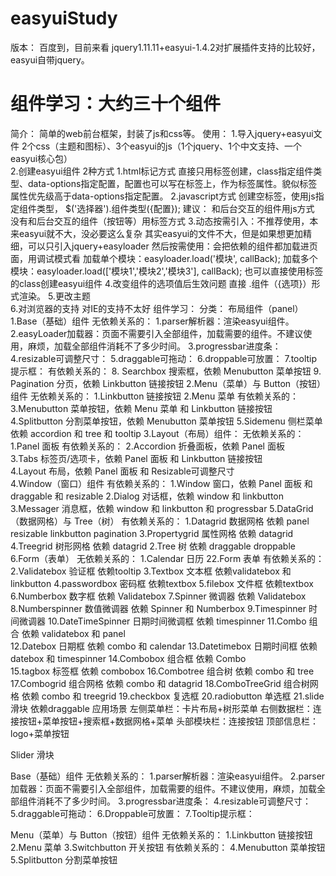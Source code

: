 # easyuiStudy
版本：
    百度到，目前来看 jquery1.11.11+easyui-1.4.2对扩展插件支持的比较好，easyui自带jquery。
# 组件学习：大约三十个组件
简介：
    简单的web前台框架，封装了js和css等。
使用：
    1.导入jquery+easyui文件
        2个css（主题和图标）、3个easyui的js（1个jquery、1个中文支持、一个easyui核心包）
        <link rel="stylesheet" type="text/css" href="../../jquery-easyui-1.4.2/themes/default/easyui.css">
        <link rel="stylesheet" type="text/css" href="../../jquery-easyui-1.4.2/themes/icon.css">
        <script type="text/javascript" src=" ../../jquery-easyui-1.9.4/jquery.min.js"></script>
        <script type="text/javascript" src="../../jquery-easyui-1.9.4/locale/easyui-lang-zh_CN.js"></script>
        <script type="text/javascript" src="../../jquery-easyui-1.4.2/jquery.easyui.min.js"></script>     
    2.创建easyui组件
        2种方式
            1.html标记方式
                直接只用标签创建，class指定组件类型、data-options指定配置，配置也可以写在标签上，作为标签属性。貌似标签属性优先级高于data-options指定配置。
            2.javascript方式
                创建空标签，使用js指定组件类型， 
                $('选择器').组件类型({配置});
        建议：
            和后台交互的组件用js方式
            没有和后台交互的组件（按钮等）用标签方式
    3.动态按需引入：不推荐使用，本来easyui就不大，没必要这么复杂
        其实easyui的文件不大，但是如果想更加精细，可以只引入jquery+easyloader
            <script type="text/javascript" src="../../jquery-easyui-1.4.2/jquery.min.js"></script>
            <script type="text/javascript" src="../../jquery-easyui-1.4.2/easyloader.js"></script>
        然后按需使用：会把依赖的组件都加载进页面，用调试模式看 
             加载单个模块：easyloader.load('模块', callBack);
             加载多个模块：easyloader.load(['模块1','模块2','模块3'], callBack);
             也可以直接使用标签的class创建easyui组件
    4.改变组件的选项值后生效问题
        直接 .组件（{选项}）形式渲染。
    5.更改主题        
    6.对浏览器的支持
        对IE的支持不太好
组件学习：
    分类：
        布局组件（panel）
    1.Base（基础）组件
        无依赖关系的：
            1.parser解析器：渲染easyui组件。
            2.easyLoader加载器：页面不需要引入全部组件，加载需要的组件。不建议使用，麻烦，加载全部组件消耗不了多少时间。
            3.progressbar进度条：
            4.resizable可调整尺寸：
            5.draggable可拖动：
            6.droppable可放置：
            7.tooltip提示框：
        有依赖关系的：
            8. Searchbox 搜索框，依赖 Menubutton 菜单按钮
            9. Pagination 分页，依赖 Linkbutton 链接按钮
    2.Menu（菜单）与 Button（按钮）组件
        无依赖关系的：
            1.Linkbutton 链接按钮
            2.Menu 菜单
        有依赖关系的：
            3.Menubutton 菜单按钮，依赖 Menu 菜单 和 Linkbutton 链接按钮
            4.Splitbutton 分割菜单按钮，依赖 Menubutton 菜单按钮
            5.Sidemenu 侧栏菜单 依赖 accordion 和 tree 和 tooltip
    3.Layout（布局）组件：
        无依赖关系的：
            1.Panel 面板
        有依赖关系的：
            2.Accordion 折叠面板，依赖 Panel 面板               
            3.Tabs 标签页/选项卡，依赖 Panel 面板 和 Linkbutton 链接按钮  
            4.Layout 布局，依赖 Panel 面板 和 Resizable可调整尺寸  
    4.Window（窗口）组件
        有依赖关系的：
            1.Window 窗口，依赖 Panel 面板 和 draggable 和 resizable
            2.Dialog 对话框，依赖 window 和 linkbutton
            3.Messager 消息框，依赖 window 和 linkbutton 和 progressbar
    5.DataGrid（数据网格）与 Tree（树）
        有依赖关系的：
            1.Datagrid 数据网格 依赖 panel resizable linkbutton pagination
                3.Propertygrid 属性网格 依赖 datagrid
                4.Treegrid 树形网格 依赖 datagrid
            2.Tree 树 依赖 draggable droppable
    6.Form（表单）
        无依赖关系的：
            1.Calendar 日历
            22.Form 表单
        有依赖关系的：    
            2.Validatebox 验证框  依赖tooltip
            3.Textbox 文本框  依赖validatebox 和linkbutton
                4.passwordbox 密码框  依赖textbox
                5.filebox 文件框   依赖textbox 
            6.Numberbox 数字框 依赖 Validatebox
            7.Spinner 微调器 依赖 Validatebox
                    8.Numberspinner 数值微调器   依赖 Spinner 和 Numberbox
                    9.Timespinner 时间微调器
                        10.DateTimeSpinner 日期时间微调框   依赖 timespinner
            11.Combo 组合 依赖 validatebox 和 panel                    
                12.Datebox 日期框 依赖 combo 和 calendar
                    13.Datetimebox 日期时间框  依赖 datebox 和 timespinner
                14.Combobox 组合框  依赖 Combo                
                    15.tagbox 标签框  依赖 combobox 
                16.Combotree 组合树 依赖 combo 和 tree
                17.Combogrid 组合网格 依赖 combo 和 datagrid
                18.ComboTreeGrid 组合树网格  依赖 combo 和 treegrid 
            19.checkbox 复选框
            20.radiobutton 单选框 
            21.slide滑块 依赖draggable
应用场景
    左侧菜单栏：卡片布局+树形菜单
    右侧数据栏：连接按钮+菜单按钮+搜索框+数据网格+菜单
    头部模块栏：连接按钮
    顶部信息栏：logo+菜单按钮        
            
            
           





Slider 滑块








Base（基础）组件
        无依赖关系的：
            1.parser解析器：渲染easyui组件。
            2.parser加载器：页面不需要引入全部组件，加载需要的组件。不建议使用，麻烦，加载全部组件消耗不了多少时间。
            3.progressbar进度条：
            4.resizable可调整尺寸：
            5.draggable可拖动：
            6.Droppable可放置：
            7.Tooltip提示框：
            
Menu（菜单）与 Button（按钮）组件
        无依赖关系的：
            1.Linkbutton 链接按钮
            2.Menu 菜单
            3.Switchbutton 开关按钮
        有依赖关系的：
            4.Menubutton 菜单按钮
            5.Splitbutton 分割菜单按钮
